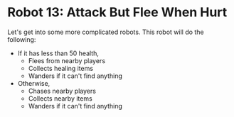 # Robot 13: Attack But Flee When Hurt

Let's get into some more complicated robots. This robot will do the following:

- If it has less than 50 health,
  - Flees from nearby players
  - Collects healing items
  - Wanders if it can't find anything
- Otherwise,
  - Chases nearby players
  - Collects nearby items
  - Wanders if it can't find anything